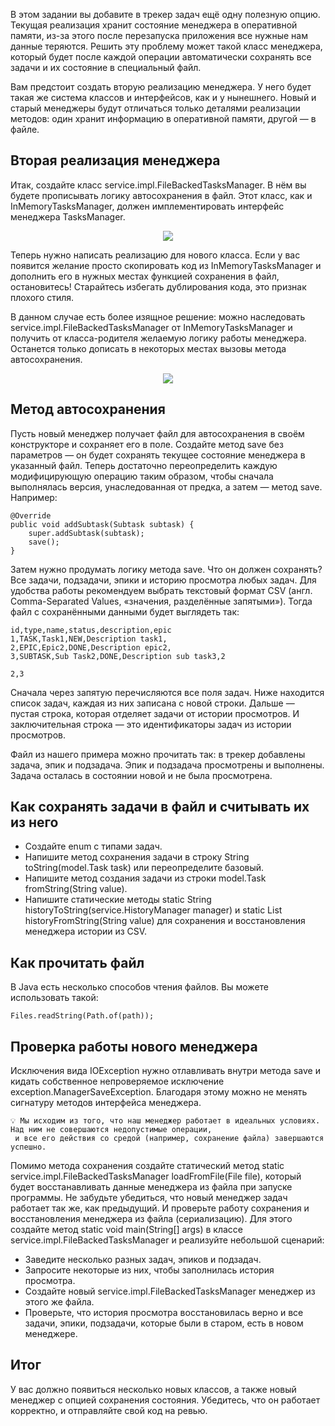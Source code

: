В этом задании вы добавите в трекер задач ещё одну полезную опцию. Текущая реализация хранит состояние менеджера в оперативной памяти, из-за этого после перезапуска приложения все нужные нам данные теряются. Решить эту проблему может такой класс менеджера, который будет после каждой операции автоматически сохранять все задачи и их состояние в специальный файл.

Вам предстоит создать вторую реализацию менеджера. У него будет такая же система классов и интерфейсов, как и у нынешнего. Новый и старый менеджеры будут отличаться только деталями реализации методов: один хранит информацию в оперативной памяти, другой — в файле. 

## Вторая реализация менеджера
Итак, создайте класс service.impl.FileBackedTasksManager. В нём вы будете прописывать логику автосохранения в файл. Этот класс, как и InMemoryTasksManager, должен имплементировать интерфейс менеджера TasksManager.
<p align="center">
  <img src="S5_21_1644488175.png" />
</p>
Теперь нужно написать реализацию для нового класса. Если у вас появится желание просто скопировать код из InMemoryTasksManager и дополнить его в нужных местах функцией сохранения в файл, остановитесь! Старайтесь избегать дублирования кода, это признак плохого стиля. 

В данном случае есть более изящное решение: можно наследовать service.impl.FileBackedTasksManager от InMemoryTasksManager и получить от класса-родителя желаемую логику работы менеджера. Останется только дописать в некоторых местах вызовы метода автосохранения.
<p align="center">
  <img src="S5_22_1644488199.png" />
</p>

## Метод автосохранения
Пусть новый менеджер получает файл для автосохранения в своём конструкторе и сохраняет его в поле. Создайте метод save без параметров — он будет сохранять текущее состояние менеджера в указанный файл. 
Теперь достаточно переопределить каждую модифицирующую операцию таким образом, чтобы сначала выполнялась версия, унаследованная от предка, а затем — метод save. Например:
```
@Override
public void addSubtask(Subtask subtask) {
    super.addSubtask(subtask);
    save();
}
```
 
Затем нужно продумать логику метода save. Что он должен сохранять? Все задачи, подзадачи, эпики и историю просмотра любых задач. Для удобства работы рекомендуем выбрать текстовый формат CSV (англ. Comma-Separated Values, «значения, разделённые запятыми»). Тогда файл с сохранёнными данными будет выглядеть так:
```
id,type,name,status,description,epic
1,TASK,Task1,NEW,Description task1,
2,EPIC,Epic2,DONE,Description epic2,
3,SUBTASK,Sub Task2,DONE,Description sub task3,2

2,3
```
Сначала через запятую перечисляются все поля задач. Ниже находится список задач, каждая из них записана с новой строки. Дальше — пустая строка, которая отделяет задачи от истории просмотров. И заключительная строка — это идентификаторы задач из истории просмотров. 

Файл из нашего примера можно прочитать так: в трекер добавлены задача, эпик и подзадача. Эпик и подзадача просмотрены и выполнены. Задача осталась в состоянии новой и не была просмотрена.
## Как сохранять задачи в файл и считывать их из него

- Создайте enum с типами задач.
- Напишите метод сохранения задачи в строку String toString(model.Task task) или переопределите базовый.
- Напишите метод создания задачи из строки model.Task fromString(String value).
- Напишите статические методы static String historyToString(service.HistoryManager manager) и static List<Integer> historyFromString(String value) для сохранения и восстановления менеджера истории из CSV.
## Как прочитать файл

В Java есть несколько способов чтения файлов. Вы можете использовать такой:
```
Files.readString(Path.of(path));
```
## Проверка работы нового менеджера
Исключения вида IOException нужно отлавливать внутри метода save и кидать собственное непроверяемое исключение exception.ManagerSaveException. Благодаря этому можно не менять сигнатуру методов интерфейса менеджера.
```
💡 Мы исходим из того, что наш менеджер работает в идеальных условиях. Над ним не совершаются недопустимые операции,
 и все его действия со средой (например, сохранение файла) завершаются успешно.
```
Помимо метода сохранения создайте статический метод static service.impl.FileBackedTasksManager  loadFromFile(File file), который будет восстанавливать данные менеджера из файла при запуске программы. Не забудьте убедиться, что новый менеджер задач работает так же, как предыдущий. И проверьте работу сохранения и восстановления менеджера из файла (сериализацию).
Для этого создайте метод static void main(String[] args) в классе service.impl.FileBackedTasksManager и реализуйте небольшой сценарий:
- Заведите несколько разных задач, эпиков и подзадач.
- Запросите некоторые из них, чтобы заполнилась история просмотра.
- Создайте новый service.impl.FileBackedTasksManager менеджер из этого же файла.
- Проверьте, что история просмотра восстановилась верно и все задачи, эпики, подзадачи, которые были в старом, есть в новом менеджере.
## Итог
У вас должно появиться несколько новых классов, а также новый менеджер с опцией сохранения состояния. Убедитесь, что он работает корректно, и отправляйте свой код на ревью.
